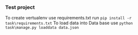 ### Test project
To create vertualenv use requirements.txt run
 ```pip install -r task\requirements.txt```
To load data into Data base use 
 ```python task\manage.py loaddata data.json```